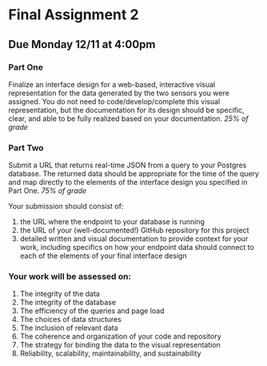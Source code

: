 # Final Assignment 2

## Due Monday 12/11 at 4:00pm

### Part One 

Finalize an interface design for a web-based, interactive visual representation for the data generated by the two sensors you were assigned. You do not need to code/develop/complete this visual representation, but the documentation for its design should be specific, clear, and able to be fully realized based on your documentation. *25% of grade*

### Part Two

Submit a URL that returns real-time JSON from a query to your Postgres database. The returned data should be appropriate for the time of the query and map directly to the elements of the interface design you specified in Part One. *75% of grade*

Your submission should consist of:  
1. the URL where the endpoint to your database is running  
2. the URL of your (well-documented!) GitHub repository for this project  
3. detailed written and visual documentation to provide context for your work, including specifics on how your endpoint data should connect to each of the elements of your final interface design 

### Your work will be assessed on:

1. The integrity of the data  
2. The integrity of the database  
3. The efficiency of the queries and page load  
4. The choices of data structures  
5. The inclusion of relevant data  
6. The coherence and organization of your code and repository  
7. The strategy for binding the data to the visual representation  
8. Reliability, scalability, maintainability, and sustainability  